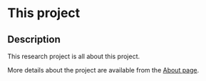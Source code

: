 # This project

## Description
This research project is all about this project.

More details about the project are available from the [About page](about).
